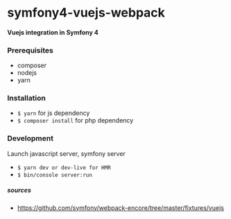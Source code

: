 # symfony4-vuejs-webpack

#### Vuejs integration in Symfony 4

### Prerequisites
* composer
* nodejs
* yarn

### Installation
* ```$ yarn``` for js dependency
* ```$ composer install``` for php dependency

### Development
Launch javascript server, symfony server
* ```$ yarn dev or dev-live for HMR```
* ```$ bin/console server:run```

##### sources
* https://github.com/symfony/webpack-encore/tree/master/fixtures/vuejs

